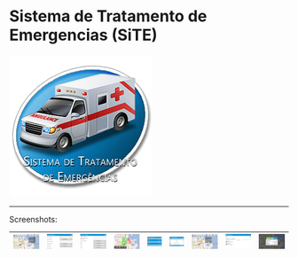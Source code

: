 # Sistema de Tratamento de Emergencias (SiTE)

![logo](logo.png)

- - - 

Screenshots:

| ![s1](docs/Tela_MenuPDIs.png) | ![s2](docs/Tela_CriacaoPDI_1.png) |  ![s3](docs/Tela_CriacaoPDI_2.png) | ![s4](docs/Tela_Desenho.png) | ![s5](docs/Tela_Exibicao_1.png) | ![s6](docs/Tela_Exibicao_2.png) | ![s7](docs/Tela_Conexao.png) | ![s8](docs/Tela_Conexao_Lista.png) | ![s9](docs/Tela_Expansao_1.png) |
|---|---|---|---|---|---|---|---|---|

